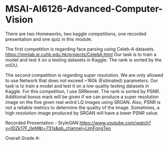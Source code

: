 # MSAI-AI6126-Advanced-Computer-Vision

There are two Homeworks, two kaggle competitions, one recorded presentation and one quiz in this module.

The first competition is regarding face parsing using Celeb-A datasets. https://mmlab.ie.cuhk.edu.hk/projects/CelebA.html Our task is to train a model and test it
on a testing datasets in Kaggle. The rank is sorted by the mIOU. 

The second competition is regarding super resolution. We are only allowed to use Network that does not exceed ~160k (Estimated) parameters. Our task is to train a model and test it on a low quality testing datasets in Kaggle. For this competition, I use SRResnet. The rank is sorted by PSNR. Additional bonus mark will be given if we can produce a super resolution image on the five given real wolrd LQ images using SRGAN. Also, PSNR is not a reliable metrics to determine the quality of the image. Sometimes, a high resolution image produced by SRGAN will have a lower PSNR value. 

Recorded Presentation - StyleGAN https://www.youtube.com/watch?v=tDZk17F_0eM&t=731s&ab_channel=LimFongTeo

Overall Grade A-
